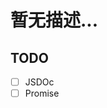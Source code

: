 # 暂无描述...

## TODO

- [ ] JSDOc 
- [ ] Promise

<!-- Plugin -->
<!-- JSX plugin `+`表示插件应当加上的内容 -->
<!-- 
  {
    condition
      ? conditionC && <div>C</div>
      : conditionB 
        ? <div>
        ++  <span>B</span>
        ++</div>
        : null
  }
-->